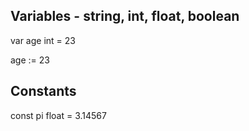 ## Variables - string, int, float, boolean

var age int = 23

age := 23


## Constants

const pi float = 3.14567
